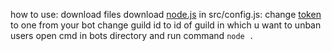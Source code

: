 how to use:
  download files
  download [node.js](https://nodejs.org)
  in src/config.js:
    change [token](https://discord.dev) to one from your bot
    change guild id to id of guild in which u want to unban users
  open cmd in bots directory and run command `node .`

